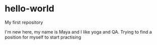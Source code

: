# hello-world
My first repository

I'm new here, my name is Maya and I like yoga and QA. Trying to find a position for myself to start practising
